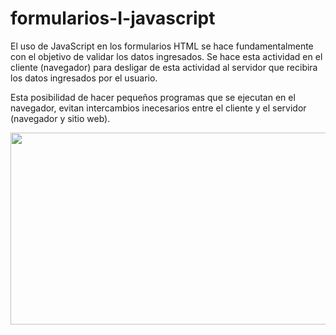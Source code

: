 formularios-I-javascript
========================
El uso de JavaScript en los formularios HTML se hace fundamentalmente con el objetivo de validar los datos ingresados.
Se hace esta actividad en el cliente (navegador) para desligar de esta actividad al servidor que recibira los datos ingresados por el usuario.

Esta posibilidad de hacer pequeños programas que se ejecutan en el navegador, evitan intercambios inecesarios entre el cliente y el servidor (navegador y sitio web).
<html>
<body>
	<img src="https://lh5.googleusercontent.com/-phHrkQOdZuE/UBLN2FfGwkI/AAAAAAAABB0/NyBSHVUjMDQ/s594/git-img-1.jpg" width="594" height="307">
</body>
</html>